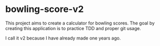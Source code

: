 # bowling-score-v2
This project aims to create a calculator for bowling scores.
The goal by creating this application is to practice TDD and proper git usage.

I call it v2 because I have already made one years ago.